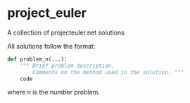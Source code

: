 # project_euler
A collection of projecteuler.net solutions

All solutions follow the format:
```python
def problem_n(...):
    """ Brief problem description. 
        Comments on the method used in the solution. """
    code
```
where n is the number problem.
